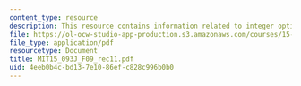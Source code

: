 ```yaml
---
content_type: resource
description: This resource contains information related to integer optimization.
file: https://ol-ocw-studio-app-production.s3.amazonaws.com/courses/15-093j-optimization-methods-fall-2009/4eeb0b4cbd137e1086efc828c996b0b0_MIT15_093J_F09_rec11.pdf
file_type: application/pdf
resourcetype: Document
title: MIT15_093J_F09_rec11.pdf
uid: 4eeb0b4c-bd13-7e10-86ef-c828c996b0b0
---
```

